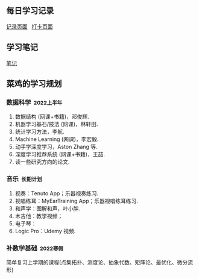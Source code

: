 ## 每日学习记录

[记录页面](./records.html) <small>&nbsp;</small> [打卡页面](./clock_in.html)
<br>

## 学习笔记

[笔记](./notes.html)
<br>

## 菜鸡的学习规划

### 数据科学 <small>&nbsp;2022上半年 </small>
1. 数据结构 (网课+书籍)，邓俊辉.
2. 机器学习基石/技法 (网课)，林轩田.
3. 统计学习方法，李航.
4. Machine Learning (网课)，李宏毅.
5. 动手学深度学习，Aston Zhang 等.
6. 深度学习推荐系统 (网课+书籍)，王喆.
7. 读一些研究方向的论文.

### 音乐 <small>&nbsp;长期计划 </small>
1. 视奏：Tenuto App；乐器视奏练习.
2. 视唱练耳：MyEarTraining App；乐器视唱练耳练习.
3. 和声学：图解和声，叶小胖.
4. 木吉他：教学视频；
5. 电子琴：
6. Logic Pro：Udemy 视频.

### 补数学基础 <small>&nbsp;2022寒假 </small>
简单复习上学期的课程(点集拓扑、测度论、抽象代数、矩阵论、最优化、微分流形)







